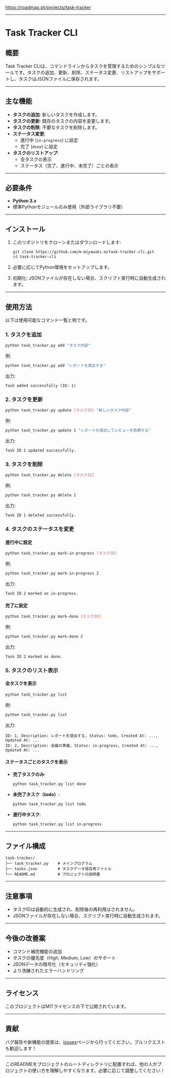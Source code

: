 https://roadmap.sh/projects/task-tracker

---

# Task Tracker CLI

## 概要
Task Tracker CLIは、コマンドラインからタスクを管理するためのシンプルなツールです。タスクの追加、更新、削除、ステータス変更、リストアップをサポートし、タスクはJSONファイルに保存されます。

---

## 主な機能
- **タスクの追加**: 新しいタスクを作成します。
- **タスクの更新**: 既存のタスクの内容を変更します。
- **タスクの削除**: 不要なタスクを削除します。
- **ステータス変更**:
  - 進行中 (`in-progress`) に設定
  - 完了 (`done`) に設定
- **タスクのリストアップ**:
  - 全タスクの表示
  - ステータス（完了、進行中、未完了）ごとの表示

---

## 必要条件
- **Python 3.x**
- 標準Pythonモジュールのみ使用（外部ライブラリ不要）

---

## インストール
1. このリポジトリをクローンまたはダウンロードします:
   ```bash
   git clone https://github.com/m-miyawaki-m/task-tracker-cli.git
   cd task-tracker-cli
   ```

2. 必要に応じてPython環境をセットアップします。

3. 初期化:
   JSONファイルが存在しない場合、スクリプト実行時に自動生成されます。

---

## 使用方法
以下は使用可能なコマンド一覧と例です。

### **1. タスクを追加**
```bash
python task_tracker.py add "タスク内容"
```
例:
```bash
python task_tracker.py add "レポートを提出する"
```
出力:
```
Task added successfully (ID: 1)
```

### **2. タスクを更新**
```bash
python task_tracker.py update [タスクID] "新しいタスク内容"
```
例:
```bash
python task_tracker.py update 1 "レポートを提出してレビューを依頼する"
```
出力:
```
Task ID 1 updated successfully.
```

### **3. タスクを削除**
```bash
python task_tracker.py delete [タスクID]
```
例:
```bash
python task_tracker.py delete 1
```
出力:
```
Task ID 1 deleted successfully.
```

### **4. タスクのステータスを変更**
#### 進行中に設定
```bash
python task_tracker.py mark-in-progress [タスクID]
```
例:
```bash
python task_tracker.py mark-in-progress 2
```
出力:
```
Task ID 2 marked as in-progress.
```

#### 完了に設定
```bash
python task_tracker.py mark-done [タスクID]
```
例:
```bash
python task_tracker.py mark-done 2
```
出力:
```
Task ID 2 marked as done.
```

### **5. タスクのリスト表示**
#### 全タスクを表示
```bash
python task_tracker.py list
```
例:
```bash
python task_tracker.py list
```
出力:
```
ID: 1, Description: レポートを提出する, Status: todo, Created At: ..., Updated At: ...
ID: 2, Description: 会議の準備, Status: in-progress, Created At: ..., Updated At: ...
```

#### ステータスごとのタスクを表示
- **完了タスクのみ**:
  ```bash
  python task_tracker.py list done
  ```
- **未完了タスク（todo）**:
  ```bash
  python task_tracker.py list todo
  ```
- **進行中タスク**:
  ```bash
  python task_tracker.py list in-progress
  ```

---

## ファイル構成
```
task-tracker/
├── task_tracker.py    # メインプログラム
├── tasks.json         # タスクデータ保存用ファイル
└── README.md          # プロジェクトの説明書
```

---

## 注意事項
- タスクIDは自動的に生成され、削除後の再利用はされません。
- JSONファイルが存在しない場合、スクリプト実行時に自動生成されます。

---

## 今後の改善案
- コマンド補完機能の追加
- タスクの優先度（High, Medium, Low）のサポート
- JSONデータの暗号化（セキュリティ強化）
- より洗練されたエラーハンドリング

---

## ライセンス
このプロジェクトはMITライセンスの下で公開されています。

---

## 貢献
バグ報告や新機能の提案は、[Issues](https://github.com/m-miyawaki-m/task-tracker-cli/issues)ページから行ってください。プルリクエストも歓迎します！

---

このREADMEをプロジェクトのルートディレクトリに配置すれば、他の人がプロジェクトの使い方を理解しやすくなります。必要に応じて調整してください！
